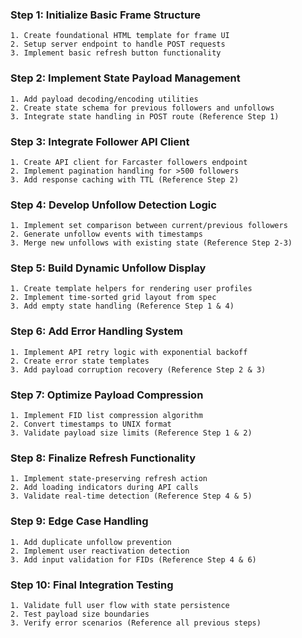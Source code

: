 ### Step 1: Initialize Basic Frame Structure
```text
1. Create foundational HTML template for frame UI
2. Setup server endpoint to handle POST requests
3. Implement basic refresh button functionality
```

### Step 2: Implement State Payload Management
```text
1. Add payload decoding/encoding utilities
2. Create state schema for previous followers and unfollows
3. Integrate state handling in POST route (Reference Step 1)
```

### Step 3: Integrate Follower API Client
```text
1. Create API client for Farcaster followers endpoint
2. Implement pagination handling for >500 followers
3. Add response caching with TTL (Reference Step 2)
```

### Step 4: Develop Unfollow Detection Logic
```text
1. Implement set comparison between current/previous followers
2. Generate unfollow events with timestamps
3. Merge new unfollows with existing state (Reference Step 2-3)
```

### Step 5: Build Dynamic Unfollow Display
```text
1. Create template helpers for rendering user profiles
2. Implement time-sorted grid layout from spec
3. Add empty state handling (Reference Step 1 & 4)
```

### Step 6: Add Error Handling System
```text
1. Implement API retry logic with exponential backoff
2. Create error state templates
3. Add payload corruption recovery (Reference Step 2 & 3)
```

### Step 7: Optimize Payload Compression
```text
1. Implement FID list compression algorithm
2. Convert timestamps to UNIX format
3. Validate payload size limits (Reference Step 1 & 2)
```

### Step 8: Finalize Refresh Functionality
```text
1. Implement state-preserving refresh action
2. Add loading indicators during API calls
3. Validate real-time detection (Reference Step 4 & 5)
```

### Step 9: Edge Case Handling
```text
1. Add duplicate unfollow prevention
2. Implement user reactivation detection
3. Add input validation for FIDs (Reference Step 4 & 6)
```

### Step 10: Final Integration Testing
```text
1. Validate full user flow with state persistence
2. Test payload size boundaries
3. Verify error scenarios (Reference all previous steps)
```
